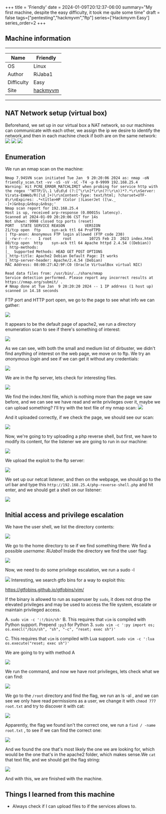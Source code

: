 +++
title = 'Friendly'
date = 2024-01-09T20:12:37-06:00
summary="My first machine, despite the easy difficulty, it took me quite some time"
draft = false
tags=["pentesting","hackmyvm","ftp"]
series=['Hackmyvm Easy']
series_order=2
+++

## Machine information
***
| Name  | Friendly  |
|---|---|
|  OS | Linux  |
|Author   |RiJaba1   |
|Difficulty   |Easy   |
|Site   |[hackmyvm](https://hackmyvm.eu)   |

***

## NAT Network setup (virtual box)

Beforehand, we set up in our virtual box a NAT network, so our machines can communicate with each other, we assign the ip we desire to identify the network,and then in each machine check if both are on the same network:
![](imagenes/Pasted%20image%2020240109202337.png)
![](imagenes/Pasted%20image%2020240109213033.png)
![](imagenes/Pasted%20image%2020240109213047.png)


## Enumeration

We run an nmap scan on the machine:
```
Nmap 7.94SVN scan initiated Tue Jan  9 20:20:06 2024 as: nmap -oN friendly_scan.txt -vv -sS -sV -sC -T4 -p 0-9999 192.168.25.4
Warning: Hit PCRE_ERROR_MATCHLIMIT when probing for service http with the regex '^HTTP/1\.1 \d\d\d (?:[^\r\n]*\r\n(?!\r\n))*?.*\r\nServer: Virata-EmWeb/R([\d_]+)\r\nContent-Type: text/html; ?charset=UTF-8\r\nExpires: .*<title>HP (Color |)LaserJet ([\w._ -]+)&nbsp;&nbsp;&nbsp;'
Nmap scan report for 192.168.25.4
Host is up, received arp-response (0.00015s latency).
Scanned at 2024-01-09 20:20:06 CST for 14s
Not shown: 9998 closed tcp ports (reset)
PORT   STATE SERVICE REASON         VERSION
21/tcp open  ftp     syn-ack ttl 64 ProFTPD
| ftp-anon: Anonymous FTP login allowed (FTP code 230)
|_-rw-r--r--   1 root     root        10725 Feb 23  2023 index.html
80/tcp open  http    syn-ack ttl 64 Apache httpd 2.4.54 ((Debian))
| http-methods: 
|_  Supported Methods: HEAD GET POST OPTIONS
|_http-title: Apache2 Debian Default Page: It works
|_http-server-header: Apache/2.4.54 (Debian)
MAC Address: 08:00:27:A2:9F:C0 (Oracle VirtualBox virtual NIC)

Read data files from: /usr/bin/../share/nmap
Service detection performed. Please report any incorrect results at https://nmap.org/submit/ .
# Nmap done at Tue Jan  9 20:20:20 2024 -- 1 IP address (1 host up) scanned in 14.18 seconds
```

FTP port and HTTP port open, we go to the page to see what info we can gather:

![](imagenes/Pasted%20image%2020240109202627.png)

It appears to be the default page of apache2, we run a directory enumeration scan to see if there's something of interest:

![](imagenes/Pasted%20image%2020240109202929.png)

As we can see, with both the small and medium list of dirbuster, we didn't find anything of interest on the web page, we move on to ftp. We try an *anonymous login* and see if we can get it without any credentials:

![](imagenes/Pasted%20image%2020240109203206.png)

We are in the ftp server, lets check for interesting files.

![](imagenes/Pasted%20image%2020240109204803.png)

We find the index.html file, which is nothing more than the page we saw before, and we can see we have read and write privileges over it, maybe we can upload something? I'll try with the text file of my nmap scan:
![](imagenes/Pasted%20image%2020240109205653.png)

And it uploaded correctly, if we check the page, we should see our scan:

![](imagenes/Pasted%20image%2020240109205725.png)

Now, we're going to try uploading a php reverse shell, but first, we have to modify its content, for the listener we are going to run in our machine:

![](imagenes/Pasted%20image%2020240109210055.png)

We upload the exploit to the ftp server:

![](imagenes/Pasted%20image%2020240109210147.png)

We set up our netcat listener, and then on the webpage, we should go to the url bar and type this `http://192.168.25.4/php-reverse-shell.php` and hit enter, and we should get a shell on our listener:

![](imagenes/Pasted%20image%2020240109210347.png)

## Initial access and privilege escalation
We have the user shell, we list the directory contents:

![](imagenes/Pasted%20image%2020240109210430.png)

We go to the home directory to se if we find something there:
We find a possible *username: RiJaba1*
Inside the directory we find the user flag:

![](imagenes/Pasted%20image%2020240109210733.png)

Now, we need to do some privilege escalation, we run a sudo -l

![](imagenes/Pasted%20image%2020240109210836.png)
Interesting, we search gtfo bins for a way to exploit this:

https://gtfobins.github.io/gtfobins/vim/

If the binary is allowed to run as superuser by `sudo`, it does not drop the elevated privileges and may be used to access the file system, escalate or maintain privileged access.

A. `sudo vim -c ':!/bin/sh'`
B. This requires that `vim` is compiled with Python support. Prepend `:py3` for Python 3.
	`sudo vim -c ':py import os; os.execl("/bin/sh", "sh", "-c", "reset; exec sh")'`

C. This requires that `vim` is compiled with Lua support.
`sudo vim -c ':lua os.execute("reset; exec sh")'`

We are going to try with method A

![](imagenes/Pasted%20image%2020240109211405.png)

We run the command, and now we have root privileges, lets check what we can find:

![](imagenes/Pasted%20image%2020240109211436.png)

We go to the `/root` directory and find the flag, we run an ls -al , and we can see we only have read permissions as a user, we change it with `chmod 777 root.txt` and try to discover it with cat:

![](imagenes/Pasted%20image%2020240109211740.png)

Apparently, the flag we found isn't the correct one, we run a `find / -name root.txt` , to see if we can find the correct one:

![](imagenes/Pasted%20image%2020240109212033.png)

And we found the one that's most likely the one we are looking for, which would be the one that's in the apache2 folder, which makes sense.We `cat` that text file, and we should get the flag string:

![](imagenes/Pasted%20image%2020240109212322.png)

And with this, we are finished with the machine.

## Things I learned from this machine
- Always check if I can upload files to if the services allows to.